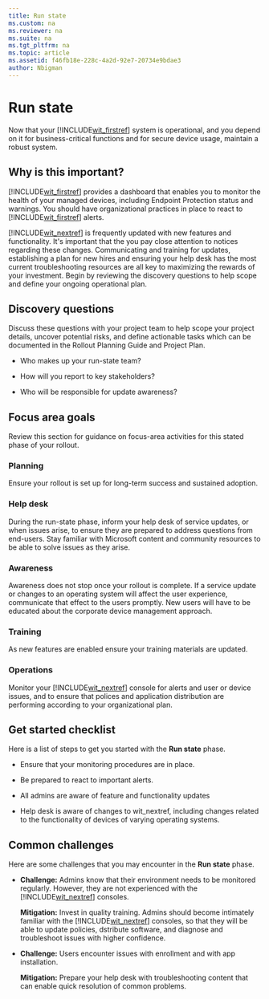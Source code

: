 ```yaml
---
title: Run state
ms.custom: na
ms.reviewer: na
ms.suite: na
ms.tgt_pltfrm: na
ms.topic: article
ms.assetid: f46fb18e-228c-4a2d-92e7-20734e9bdae3
author: Nbigman
---
```

# Run state
Now that your [!INCLUDE[wit_firstref](/includes/wit_firstref_md.md)] system is operational, and you depend on it for business-critical functions and for secure device usage, maintain a robust system.

## Why is this important?
[!INCLUDE[wit_firstref](/includes/wit_firstref_md.md)] provides a dashboard that enables you to monitor the health of your managed devices, including Endpoint Protection status and warnings. You should have organizational practices in place to react to [!INCLUDE[wit_firstref](/includes/wit_firstref_md.md)] alerts.

[!INCLUDE[wit_nextref](/includes/wit_nextref_md.md)] is frequently updated with new features and functionality. It's important that the you pay close attention to notices regarding these changes.
Communicating and training for updates, establishing a plan for new hires and ensuring your help desk has the most current troubleshooting resources are all key to maximizing the rewards of your investment.
Begin by reviewing the discovery questions to help scope and define your ongoing operational plan.

## Discovery questions
Discuss these questions with your project team to help scope your project details, uncover potential risks, and define actionable tasks which can be documented in the  Rollout Planning Guide and Project Plan.

-   Who makes up your  run-state team?

-   How will you report to key stakeholders?

-   Who will be responsible for update awareness?

## Focus area goals
Review this section for guidance on focus-area activities for this stated phase of your rollout.

### Planning
Ensure your rollout is set up for long-term success and sustained adoption.

### Help desk
During the run-state phase, inform your help desk of service updates, or  when issues arise, to ensure they are prepared to address questions from end-users. Stay familiar with Microsoft content and community resources to be able to solve issues as they arise.

### Awareness
Awareness does not stop once your rollout is complete. If a service update or changes to an operating system will affect the user experience, communicate that effect to the users promptly. New users will have to be educated about the corporate device management approach.

### Training
As new features are enabled ensure your training materials are updated.

### Operations
Monitor your [!INCLUDE[wit_nextref](/includes/wit_nextref_md.md)] console for alerts and user or device issues, and to ensure that polices and application distribution are performing according to your organizational plan.

## Get started checklist
Here is a list of steps to get you started with the **Run state** phase.

-   Ensure that your monitoring procedures are in place.

-   Be prepared to react to important alerts.

-   All admins are aware of feature and functionality updates

-   Help desk is aware of changes to wit_nextref, including changes related to the functionality of devices of varying operating systems.

## Common challenges
Here are some  challenges that you may encounter in the **Run state** phase.

-   **Challenge:** Admins know that their environment needs to be monitored regularly. However, they are not experienced with the [!INCLUDE[wit_nextref](/includes/wit_nextref_md.md)] consoles.

    **Mitigation:** Invest in quality training. Admins should become intimately familiar with the [!INCLUDE[wit_nextref](/includes/wit_nextref_md.md)] consoles, so that they will be able to update policies, dstribute software, and diagnose and troubleshoot issues with higher confidence.

-   **Challenge:** Users encounter issues with enrollment and with app installation.

    **Mitigation:** Prepare your help desk with troubleshooting content that can enable quick resolution of common problems.

